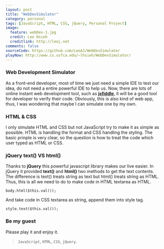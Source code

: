 ```yaml
---
layout: post
title: "WebDevSimulator"
category: personal
tags: [JavaScript, HTML, CSS, jQuery, Personal Project]
image:
  feature: webDev-1.jpg
  credit: Leo Hsieh
  creditlink: http://leoj.net
comments: false
sourceCode: https://github.com/LeoAJ/WebDevSimulator
playNow: http://www.cs.usfca.edu/~lhsieh/WebDevSimulator/
---
```


### Web Development Simulator

As a front-end developer, most of time we just need a simple IDE to test our idea, do not need a entire powerful IDE to help us. Now, there are lots of online instant web development tool, such as [**jsfiddle**](http://jsfiddle.net/), it will be a good tool for developer to verify their code. Obviously, this is also kind of web app, thus, I was wondering that maybe I can simulate one by my own.

### HTML & CSS

I only simulate HTML and CSS but not JavaScript try to make it as simple as possible. HTML is handling the format and CSS handling the styling. The basic prinple is very clear, so the question is how to treat the code which user typed as HTML or CSS.

### jQuery text() VS html()

Thanks to **jQuery** this powerful javascript library makes our live easier. In jQuery it provided **text()** and **html()** two methods to get the text contents. The difference is text() treats string as text but html() treats string as HTML. Thus, this is all we need to do to make code in HTML textarea as HTML.

```
body.html($this.val());
```

And take code in CSS textarea as string, append them into style tag.

```
style.text($this.val());
```

### Be my guest

Please play it and enjoy it.

> `JavaScript`, `HTML`, `CSS`, `jQuery`.